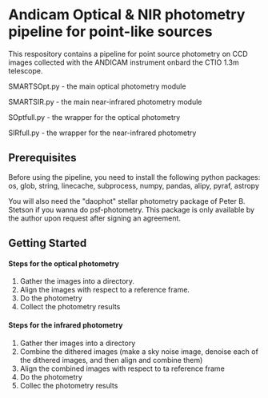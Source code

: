 # Andicam Optical & NIR photometry pipeline for point-like sources

This respository contains a pipeline for point source photometry on CCD images collected with the ANDICAM instrument onbard the CTIO 1.3m telescope.

SMARTSOpt.py - the main optical photometry module

SMARTSIR.py - the main near-infrared photometry module

SOptfull.py - the wrapper for the optical photometry

SIRfull.py - the wrapper for the near-infrared photometry

## Prerequisites

Before using the pipeline, you need to install the following python packages: os, glob, string, linecache, subprocess, numpy, pandas, alipy, pyraf, astropy

You will also need the "daophot" stellar photometry package of Peter B. Stetson if you wanna do psf-photometry. This package is only available by the author upon request after signing an agreement.


## Getting Started
#### Steps for the optical photometry

1. Gather the images into a directory.
2. Align the images with respect to a reference frame.
3. Do the photometry
4. Collect the photometry results

#### Steps for the infrared photometry
1. Gather ther images into a directory
2. Combine the dithered images (make a sky noise image, denoise each of the dithered images, and then align and combine them)
3. Align the combined images with respect to ta reference frame
4. Do the photometry
5. Collec the photometry results
